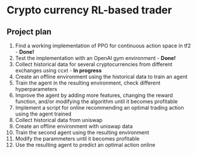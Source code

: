 # Crypto currency RL-based trader

## Project plan

1. Find a working implementation of PPO for continuous action space in tf2 - <b>Done!</b>
2. Test the implementation with an OpenAI gym environment - <b>Done!</b>
3. Collect historical data for several cryptocurrencies from different exchanges using ccxt - <b>In progress</b>
4. Create an offline environment using the historical data to train an agent 
5. Train the agent in the resulting environment, check different hyperparameters
6. Improve the agent by adding more features, changing the reward function, and/or modifying the algorithm until it becomes profitable
7. Implement a script for online recommending an optimal trading action using the agent trained
8. Collect historical data from uniswap
9. Create an offline environment with uniswap data
10. Train the second agent using the resulting environment
11. Modify the parammeters until it becomes profitable
12. Use the resulting agent to predict an optimal action online 
